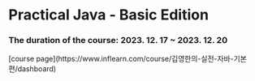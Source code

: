 <h1>Practical Java - Basic Edition</h1>
<h3>The duration of the course: 2023. 12. 17 ~ 2023. 12. 20</h3>
[course page](https://www.inflearn.com/course/김영한의-실전-자바-기본편/dashboard)
